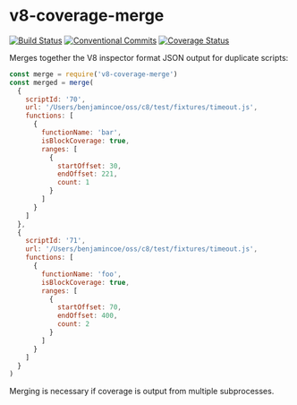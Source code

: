 # v8-coverage-merge

[![Build Status](https://travis-ci.org/bcoe/v8-coverage-merge.svg?branch=master)](https://travis-ci.org/bcoe/v8-coverage-merge)
[![Conventional Commits](https://img.shields.io/badge/Conventional%20Commits-1.0.0-yellow.svg)](https://conventionalcommits.org)
[![Coverage Status](https://coveralls.io/repos/github/bcoe/v8-coverage-merge/badge.svg?branch=master)](https://coveralls.io/github/bcoe/v8-coverage-merge?branch=master)

Merges together the V8 inspector format JSON output for duplicate scripts:

```js
const merge = require('v8-coverage-merge')
const merged = merge(
  {
    scriptId: '70',
    url: '/Users/benjamincoe/oss/c8/test/fixtures/timeout.js',
    functions: [
      {
        functionName: 'bar',
        isBlockCoverage: true,
        ranges: [
          {
            startOffset: 30,
            endOffset: 221,
            count: 1
          }
        ]
      }
    ]
  },
  {
    scriptId: '71',
    url: '/Users/benjamincoe/oss/c8/test/fixtures/timeout.js',
    functions: [
      {
        functionName: 'foo',
        isBlockCoverage: true,
        ranges: [
          {
            startOffset: 70,
            endOffset: 400,
            count: 2
          }
        ]
      }
    ]
  }
)
```

Merging is necessary if coverage is output from multiple subprocesses.